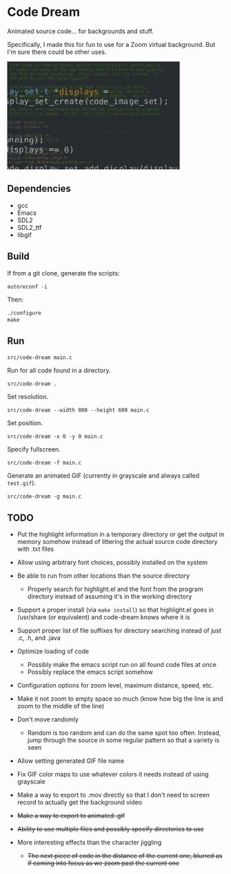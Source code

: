 Code Dream
==========

Animated source code... for backgrounds and stuff.

Specifically, I made this for fun to use for a Zoom virtual
background. But I'm sure there could be other uses.

![Sample](/sample.gif)

Dependencies
------------

  - gcc
  - Emacs
  - SDL2
  - SDL2_ttf
  - libgif

Build
-----

If from a git clone, generate the scripts:

    autoreconf -i

Then:

    ./configure
    make

Run
---

    src/code-dream main.c

Run for all code found in a directory.

    src/code-dream .

Set resolution.

    src/code-dream --width 800 --height 600 main.c

Set position.

    src/code-dream -x 0 -y 0 main.c

Specify fullscreen.

    src/code-dream -f main.c

Generate an animated GIF (currently in grayscale and always called `test.gif`).

    src/code-dream -g main.c

TODO
----

* Put the highlight information in a temporary directory or get the
  output in memory somehow instead of littering the actual source code
  directory with .txt files

* Allow using arbitrary font choices, possibly installed on the system

* Be able to run from other locations than the source directory

    * Properly search for highlight.el and the font from the program
      directory instead of assuming it's in the working directory

* Support a proper install (via `make install`) so that highlight.el
  goes in /usr/share (or equivalent) and code-dream knows where it is

* Support proper list of file suffixes for directory searching instead
  of just .c, .h, and .java

* Optimize loading of code
    * Possibly make the emacs script run on all found code files at once
    * Possibly replace the emacs script somehow

* Configuration options for zoom level, maximum distance, speed, etc.

* Make it not zoom to empty space so much (know how big the line is
  and zoom to the middle of the line)

* Don't move randomly
    * Random is too random and can do the same spot too
      often. Instead, jump through the source in some regular pattern
      so that a variety is seen

* Allow setting generated GIF file name

* Fix GIF color maps to use whatever colors it needs instead of using
  grayscale

* Make a way to export to .mov directly so that I don't need to screen
  record to actually get the background video

* ~~Make a way to export to animated .gif~~

* ~~Ability to use multiple files and possibly specify directories to use~~

* More interesting effects than the character jiggling

    * ~~The next piece of code in the distance of the current one,
      blurred as if coming into focus as we zoom past the current one~~
